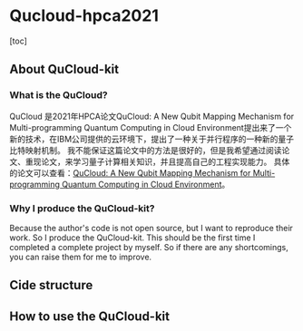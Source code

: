 # Qucloud-hpca2021
[toc]
## About QuCloud-kit
### What is the QuCloud?
QuCloud 是2021年HPCA论文QuCloud: A New Qubit Mapping Mechanism for Multi-programming Quantum  Computing in  Cloud  Environment提出来了一个新的技术，在IBM公司提供的云环境下，提出了一种关于并行程序的一种新的量子比特映射机制。
我不能保证这篇论文中的方法是很好的，但是我希望通过阅读论文、重现论文，来学习量子计算相关知识，并且提高自己的工程实现能力。
具体的论文可以查看：[QuCloud: A New Qubit Mapping Mechanism for Multi-programming Quantum  Computing in  Cloud  Environment](https://ieeexplore.ieee.org/document/9407180)。
### Why I produce the QuCloud-kit?
Because the author's code is not open source, but I want to reproduce their work. So I produce the QuCloud-kit.
This should be the first time I completed a complete project by myself. So if there are any shortcomings, you can raise them for me to improve.
## Cide structure
## How to use the QuCloud-kit
